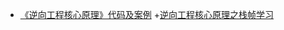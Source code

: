 + [《逆向工程核心原理》代码及案例](https://github.com/wlmnzf/reversecore/tree/master/01/02/src/HelloWorld)
+[逆向工程核心原理之栈帧学习](https://blog.csdn.net/liminglei960316/article/details/80872608)
